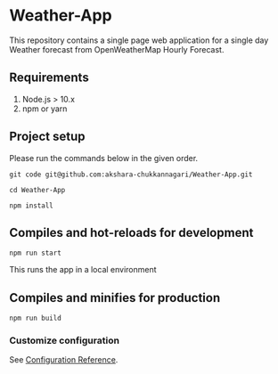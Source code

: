 # Weather-App

This repository contains a single page web application for a single day Weather forecast from OpenWeatherMap Hourly Forecast.

## Requirements
1. Node.js > 10.x
2. npm or yarn

## Project setup
Please run the commands below in the given order.
```
git code git@github.com:akshara-chukkannagari/Weather-App.git

cd Weather-App

npm install
```

## Compiles and hot-reloads for development
```
npm run start
```
This runs the app in a local environment

## Compiles and minifies for production
```
npm run build
```

### Customize configuration
See [Configuration Reference](https://cli.vuejs.org/config/).
